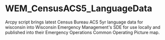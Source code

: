 # WEM_CensusACS5_LanguageData
Arcpy script brings latest Census Bureau ACS 5yr language data for wisconsin into Wisconsin Emergency Management's SDE for use locally and published into their Emergency Operations Common Operating Picture map.

